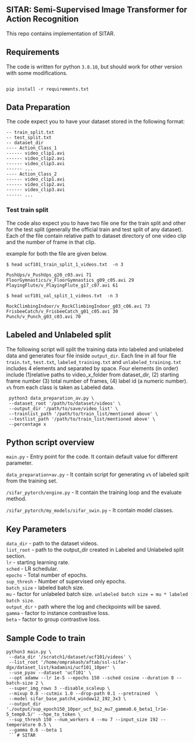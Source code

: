 ## SITAR: Semi-Supervised Image Transformer for Action Recognition

This repo contains implementation of SITAR.


## Requirements
The code is written for python `3.8.10`, but should work for other version with some modifications.
```

pip install -r requirements.txt
```

## Data Preparation

The code expect you to have your dataset stored in the following format:
```
-- train_split.txt
-- test_split.txt
-- dataset_dir
---- Action_Class_1
------ video_clip1.avi 
------ video_clip2.avi
------ video_clip3.avi
------ ...
---- Action_Class_2
------ video_clip1.avi 
------ video_clip2.avi
------ video_clip3.avi
------ ...
```


### Test train split

The code also expect you to have two file one for the train split and other for the test split (generally the official train and test split of any dataset). Each of the file contain relative path to dataset directory of one video clip and the number of frame in that clip.

example for both the file are given below.

```
$ head ucf101_train_split_1_videos.txt  -n 3

PushUps/v_PushUps_g20_c03.avi 71
FloorGymnastics/v_FloorGymnastics_g09_c05.avi 29
PlayingFlute/v_PlayingFlute_g17_c07.avi 61

$ head ucf101_val_split_1_videos.txt  -n 3

RockClimbingIndoor/v_RockClimbingIndoor_g03_c06.avi 73
FrisbeeCatch/v_FrisbeeCatch_g01_c05.avi 30
Punch/v_Punch_g03_c03.avi 70
```


## Labeled and Unlabeled split

The following script will split the training data into labeled and unlabeled data and generates four file inside `output_dir`. Each line in all four file `train.txt`,  `test.txt`, `labeled_training.txt` and `unlabeled_training.txt` includes 4 elements and separated by space. Four elements (in order) include (1)relative paths to video_x_folder from dataset_dir, (2) starting frame number (3) total number of frames, (4) label id (a numeric number). 
`x%` from each class is taken as Labeled data. 

```
 python3 data_preparation_av.py \
 --dataset_root '/path/to/dataset/videos' \
 --output_dir '/path/to/save/video_list' \
 --trainlist_path '/path/to/train_list/mentioned above' \
 --testlist_path '/path/to/train_list/mentioned above' \
 --percentage x
```


## Python script overview

`main.py` - Entry point for the code. It contain default value for different parameter.

`data_preparation+av.py` - It contain script for generating `x%` of labeled spilt from the training set.

`/sifar_pytorch/engine.py` - It contain the training loop and the evaluate method.

`/sifar_pytorch/my_models/sifar_swin.py` - It contain model classes.

## Key Parameters

`data_dir` - path to the dataset videos.\
`list_root` - path to the output_dir created in Labeled and Unlabeled split section.\
`lr` - starting learning rate.\
`sched` - LR schedular.\
`epochs` - Total number of epochs.\
`sup_thresh` - Number of supervised only epochs.\
`batch_size` - labeled batch size.\
`mu` - factor for unlabeled batch size. `unlabeled batch size = mu * labeled batch size`.\
`output_dir` - path where the log and checkpoints will be saved.\
`gamma` - factor to instance contrastive loss.\
`beta` - factor to group contrastive loss. 



## Sample Code to train



```
python3 main.py \
 --data_dir '/scratch1/dataset/ucf101/videos' \
 --list_root '/home/omprakash/aftab/ssl-sifar-dgx/dataset_list/kadamini/ucf101_10per' \
 --use_pyav --dataset 'ucf101' \
 --opt adamw --lr 1e-5 --epochs 150 --sched cosine --duration 8 --batch-size 2 \
 --super_img_rows 3 --disable_scaleup \
 --mixup 0.8 --cutmix 1.0 --drop-path 0.1 --pretrained  \
 --model sifar_base_patch4_window12_192_3x3 \
 --output_dir './output/sup_epoch150_10per_ucf_bs2_mu7_gamma0.6_beta1_lr1e-5_temp0.5/' --hpe_to_token \
 --sup_thresh 150 --num_workers 4 --mu 7 --input_size 192 --temperature 0.5 \
 --gamma 0.6 --beta 1
 ```# SITAR

